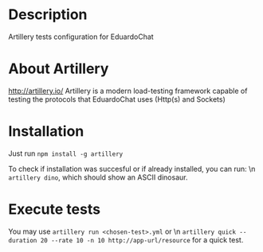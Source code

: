 # Description
Artillery tests configuration for EduardoChat

# About Artillery
http://artillery.io/
Artillery is a modern load-testing framework capable of testing the protocols
that EduardoChat uses (Http(s) and Sockets)

# Installation
Just run `npm install -g artillery`

To check if installation was succesful or if already installed, you can run: \n
`artillery dino`, which should show an ASCII dinosaur.

# Execute tests
You may use `artillery run <chosen-test>.yml` or \n
`artillery quick --duration 20 --rate 10 -n 10 http://app-url/resource` for a quick test.
